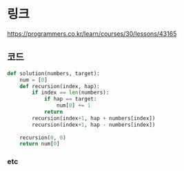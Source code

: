 # 링크

https://programmers.co.kr/learn/courses/30/lessons/43165

## 코드

```python
def solution(numbers, target):
    num = [0]
    def recursion(index, hap):
        if index == len(numbers):
            if hap == target: 
                num[0] += 1
            return
        recursion(index+1, hap + numbers[index])
        recursion(index+1, hap - numbers[index])
        
    recursion(0, 0)
    return num[0]
```

### etc
